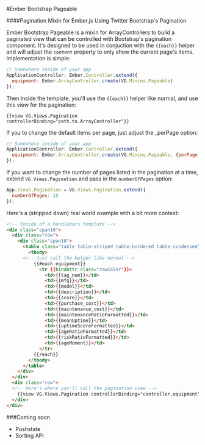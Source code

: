 #Ember Bootstrap Pageable

####Pagination Mixin for Ember.js Using Twitter Bootstrap's Pagination

Ember Bootstrap Pageable is a mixin for ArrayControllers to build a paginated 
view that can be controlled with Bootstrap's pagination component. It's designed
to be used in conjuction with the `{{each}}` helper and will adjust the `content`
property to only show the current page's items.  Implementation is simple:

```javascript
// Somewhere inside of your app
ApplicationController: Ember.Controller.extend({
  equipment: Ember.ArrayController.create(VG.Mixins.Pageable)
});
```

Then inside the template, you'll use the `{{each}}` helper like normal, and use 
this view for the pagination:

    {{view VG.Views.Pagination controllerBinding="path.to.ArrayController"}}

If you to change the default items per page, just adjust the _perPage option:

```javascript
// Somewhere inside of your app
ApplicationController: Ember.Controller.extend({
  equipment: Ember.ArrayController.create(VG.Mixins.Pageable, {perPage: 20})
});
```

If you want to change the number of pages listed in the pagination at a time,
extend `VG.Views.Pagination` and pass in the `numberOfPages` option:

```javascript
App.Views.Pagination = VG.Views.Pagination.extend({
  numberOfPages: 15
});
```

Here's a (stripped down) real world example with a bit more context:

```html
<!-- Inside of a handlebars template -->
<div class="span10">
  <div class="row">
    <div class="span10">
      <table class="table table-striped table-bordered table-condensed">
        <tbody>
      <!-- Just call the helper like normal -->
          {{#each equipment}}
            <tr {{bindAttr class="rowColor"}}>
              <td>{{tag_num}}</td>
              <td>{{mfg}}</td>
              <td>{{model}}</td>
              <td>{{description}}</td>
              <td>{{score}}</td>
              <td>{{purchase_cost}}</td>
              <td>{{maintenance_cost}}</td>
              <td>{{maintenanceRatioFormatted}}</td>
              <td>{{meanUptime}}</td>
              <td>{{uptimeScoreFormatted}}</td>
              <td>{{ageRatioFormatted}}</td>
              <td>{{riskRatioFormatted}}</td>
              <td>{{ageMoment}}</td>
            </tr>
          {{/each}}
        </tbody>
      </table>
    </div>
  </div>
  <div class="row">
  <!-- Here's where you'll call the pagination view -->
    {{view VG.Views.Pagination controllerBinding="controller.equipment" classNames="span10"}}
  </div>
</div>
```

###Coming soon

- Pushstate
- Sorting API
